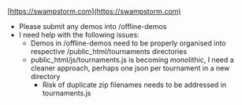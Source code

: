 [https://swampstorm.com](https://swampstorm.com)

- Please submit any demos into /offline-demos
- I need help with the following issues:
    - Demos in /offline-demos need to be properly organised into respective /public_html/tournaments directories
    - public_html/js/tournaments.js is becoming monolithic, I need a cleaner approach, perhaps one json per tournament in a new directory
        - Risk of duplicate zip filenames needs to be addressed in tournaments.js

